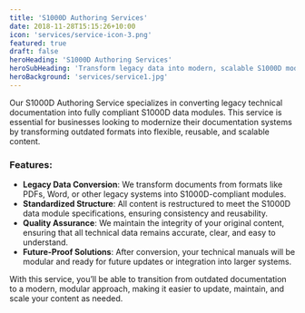```yaml
---
title: 'S1000D Authoring Services'
date: 2018-11-28T15:15:26+10:00
icon: 'services/service-icon-3.png'
featured: true
draft: false
heroHeading: 'S1000D Authoring Services'
heroSubHeading: 'Transform legacy data into modern, scalable S1000D modules for seamless future updates.'
heroBackground: 'services/service1.jpg'
---
```


Our S1000D Authoring Service specializes in converting legacy technical documentation into fully compliant S1000D data modules. This service is essential for businesses looking to modernize their documentation systems by transforming outdated formats into flexible, reusable, and scalable content.

### **Features:**

* **Legacy Data Conversion**: We transform documents from formats like PDFs, Word, or other legacy systems into S1000D-compliant modules.
* **Standardized Structure**: All content is restructured to meet the S1000D data module specifications, ensuring consistency and reusability.
* **Quality Assurance**: We maintain the integrity of your original content, ensuring that all technical data remains accurate, clear, and easy to understand.
* **Future-Proof Solutions**: After conversion, your technical manuals will be modular and ready for future updates or integration into larger systems.

With this service, you’ll be able to transition from outdated documentation to a modern, modular approach, making it easier to update, maintain, and scale your content as needed.
